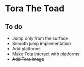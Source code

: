# Tora The Toad

## To do
- Jump only from the surface 
- Smooth jump implementation 
- Add platforms
- Make Tota interact with platforms
- ~~Add Tora image~~ 